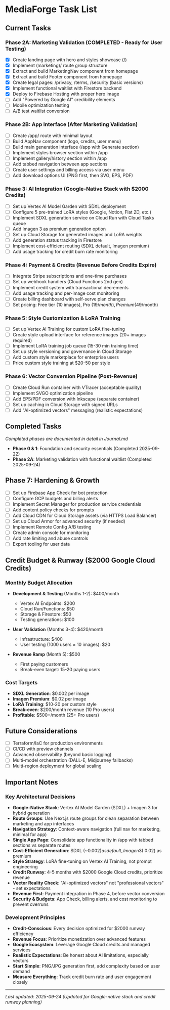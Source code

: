 # MediaForge Task List

## Current Tasks

### Phase 2A: Marketing Validation (COMPLETED - Ready for User Testing)
- [x] Create landing page with hero and styles showcase (/)
- [x] Implement (marketing)/ route group structure
- [x] Extract and build MarketingNav component from homepage
- [x] Extract and build Footer component from homepage
- [x] Create legal pages: /privacy, /terms, /security (basic versions)
- [x] Implement functional waitlist with Firestore backend
- [x] Deploy to Firebase Hosting with proper hero image
- [ ] Add "Powered by Google AI" credibility elements
- [ ] Mobile optimization testing
- [ ] A/B test waitlist conversion

### Phase 2B: App Interface (After Marketing Validation)
- [ ] Create /app/ route with minimal layout
- [ ] Build AppNav component (logo, credits, user menu)
- [ ] Build main generation interface (/app with Generate section)
- [ ] Implement styles browser section within /app
- [ ] Implement gallery/history section within /app
- [ ] Add tabbed navigation between app sections
- [ ] Create user settings and billing access via user menu
- [ ] Add download options UI (PNG first, then SVG, EPS, PDF)

### Phase 3: AI Integration (Google-Native Stack with $2000 Credits)
- [ ] Set up Vertex AI Model Garden with SDXL deployment
- [ ] Configure 5 pre-trained LoRA styles (Google, Notion, Flat 2D, etc.)
- [ ] Implement SDXL generation service on Cloud Run with Cloud Tasks queue
- [ ] Add Imagen 3 as premium generation option
- [ ] Set up Cloud Storage for generated images and LoRA weights
- [ ] Add generation status tracking in Firestore
- [ ] Implement cost-efficient routing (SDXL default, Imagen premium)
- [ ] Add usage tracking for credit burn rate monitoring

### Phase 4: Payment & Credits (Revenue Before Credits Expire)
- [ ] Integrate Stripe subscriptions and one-time purchases
- [ ] Set up webhook handlers (Cloud Functions 2nd gen)
- [ ] Implement credit system with transactional decrements
- [ ] Add usage tracking and per-image cost monitoring
- [ ] Create billing dashboard with self-serve plan changes
- [ ] Set pricing: Free tier (10 images), Pro ($19/month), Premium ($49/month)

### Phase 5: Style Customization & LoRA Training
- [ ] Set up Vertex AI Training for custom LoRA fine-tuning
- [ ] Create style upload interface for reference images (20+ images required)
- [ ] Implement LoRA training job queue (15-30 min training time)
- [ ] Set up style versioning and governance in Cloud Storage
- [ ] Add custom style marketplace for enterprise users
- [ ] Price custom style training at $20-50 per style

### Phase 6: Vector Conversion Pipeline (Post-Revenue)
- [ ] Create Cloud Run container with VTracer (acceptable quality)
- [ ] Implement SVGO optimization pipeline
- [ ] Add EPS/PDF conversion with Inkscape (separate container)
- [ ] Set up caching in Cloud Storage with signed URLs
- [ ] Add "AI-optimized vectors" messaging (realistic expectations)

## Completed Tasks

*Completed phases are documented in detail in Journal.md*

- **Phase 0 & 1**: Foundation and security essentials (Completed 2025-09-22)
- **Phase 2A**: Marketing validation with functional waitlist (Completed 2025-09-24)

## Phase 7: Hardening & Growth
- [ ] Set up Firebase App Check for bot protection
- [ ] Configure GCP budgets and billing alerts
- [ ] Implement Secret Manager for production service credentials
- [ ] Add content policy checks for prompts
- [ ] Add Cloud CDN for Cloud Storage assets (via HTTPS Load Balancer)
- [ ] Set up Cloud Armor for advanced security (if needed)
- [ ] Implement Remote Config A/B testing
- [ ] Create admin console for monitoring
- [ ] Add rate limiting and abuse controls
- [ ] Export tooling for user data

## Credit Budget & Runway ($2000 Google Cloud Credits)

### Monthly Budget Allocation
- **Development & Testing** (Months 1-2): $400/month
  - Vertex AI Endpoints: $200
  - Cloud Run/Functions: $50
  - Storage & Firestore: $50
  - Testing generations: $100

- **User Validation** (Months 3-4): $420/month
  - Infrastructure: $400
  - User testing (1000 users × 10 images): $20

- **Revenue Ramp** (Month 5): $500
  - First paying customers
  - Break-even target: 15-20 paying users

### Cost Targets
- **SDXL Generation**: $0.002 per image
- **Imagen Premium**: $0.02 per image
- **LoRA Training**: $10-20 per custom style
- **Break-even**: $200/month revenue (10 Pro users)
- **Profitable**: $500+/month (25+ Pro users)

## Future Considerations
- [ ] Terraform/IaC for production environments
- [ ] CI/CD with preview channels
- [ ] Advanced observability (beyond basic logging)
- [ ] Multi-model orchestration (DALL-E, Midjourney fallbacks)
- [ ] Multi-region deployment for global scaling

## Important Notes

### Key Architectural Decisions
- **Google-Native Stack**: Vertex AI Model Garden (SDXL) + Imagen 3 for hybrid generation
- **Route Groups**: Use Next.js route groups for clean separation between marketing and app interfaces
- **Navigation Strategy**: Context-aware navigation (full nav for marketing, minimal for app)
- **Single App Page**: Consolidate app functionality in /app with tabbed sections vs separate routes
- **Cost-Efficient Generation**: SDXL (~$0.002) as default, Imagen 3 (~$0.02) as premium
- **Style Strategy**: LoRA fine-tuning on Vertex AI Training, not prompt engineering
- **Credit Runway**: 4-5 months with $2000 Google Cloud credits, prioritize revenue
- **Vector Reality Check**: "AI-optimized vectors" not "professional vectors" - set expectations
- **Revenue First**: Payment integration in Phase 4, before vector conversion
- **Security & Budgets**: App Check, billing alerts, and cost monitoring to prevent overruns

### Development Principles
- **Credit-Conscious**: Every decision optimized for $2000 runway efficiency
- **Revenue Focus**: Prioritize monetization over advanced features
- **Google Ecosystem**: Leverage Google Cloud credits and managed services
- **Realistic Expectations**: Be honest about AI limitations, especially vectors
- **Start Simple**: PNG/JPG generation first, add complexity based on user demand
- **Measure Everything**: Track credit burn rate and user engagement closely

---

*Last updated: 2025-09-24 (Updated for Google-native stack and credit runway planning)*
